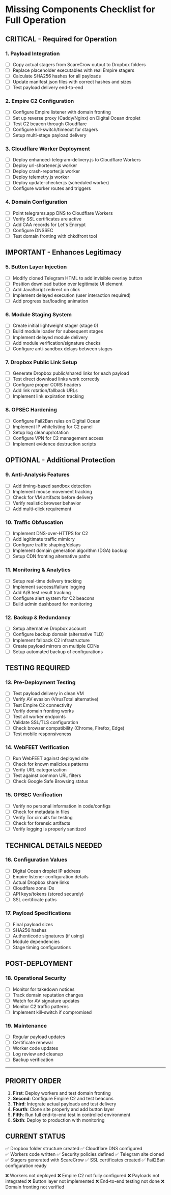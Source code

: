 # Missing Components Checklist for Full Operation

## CRITICAL - Required for Operation

### 1. Payload Integration
- [ ] Copy actual stagers from ScareCrow output to Dropbox folders
- [ ] Replace placeholder executables with real Empire stagers
- [ ] Calculate SHA256 hashes for all payloads
- [ ] Update manifest.json files with correct hashes and sizes
- [ ] Test payload delivery end-to-end

### 2. Empire C2 Configuration
- [ ] Configure Empire listener with domain fronting
- [ ] Set up reverse proxy (Caddy/Nginx) on Digital Ocean droplet
- [ ] Test C2 beacon through Cloudflare
- [ ] Configure kill-switch/timeout for stagers
- [ ] Setup multi-stage payload delivery

### 3. Cloudflare Worker Deployment
- [ ] Deploy enhanced-telegram-delivery.js to Cloudflare Workers
- [ ] Deploy url-shortener.js worker
- [ ] Deploy crash-reporter.js worker
- [ ] Deploy telemetry.js worker
- [ ] Deploy update-checker.js (scheduled worker)
- [ ] Configure worker routes and triggers

### 4. Domain Configuration
- [ ] Point telegrams.app DNS to Cloudflare Workers
- [ ] Verify SSL certificates are active
- [ ] Add CAA records for Let's Encrypt
- [ ] Configure DNSSEC
- [ ] Test domain fronting with chkdfront tool

## IMPORTANT - Enhances Legitimacy

### 5. Button Layer Injection
- [ ] Modify cloned Telegram HTML to add invisible overlay button
- [ ] Position download button over legitimate UI element
- [ ] Add JavaScript redirect on click
- [ ] Implement delayed execution (user interaction required)
- [ ] Add progress bar/loading animation

### 6. Module Staging System
- [ ] Create initial lightweight stager (stage 0)
- [ ] Build module loader for subsequent stages
- [ ] Implement delayed module delivery
- [ ] Add module verification/signature checks
- [ ] Configure anti-sandbox delays between stages

### 7. Dropbox Public Link Setup
- [ ] Generate Dropbox public/shared links for each payload
- [ ] Test direct download links work correctly
- [ ] Configure proper CORS headers
- [ ] Add link rotation/fallback URLs
- [ ] Implement link expiration tracking

### 8. OPSEC Hardening
- [ ] Configure Fail2Ban rules on Digital Ocean
- [ ] Implement IP whitelisting for C2 panel
- [ ] Setup log cleanup/rotation
- [ ] Configure VPN for C2 management access
- [ ] Implement evidence destruction scripts

## OPTIONAL - Additional Protection

### 9. Anti-Analysis Features
- [ ] Add timing-based sandbox detection
- [ ] Implement mouse movement tracking
- [ ] Check for VM artifacts before delivery
- [ ] Verify realistic browser behavior
- [ ] Add multi-click requirement

### 10. Traffic Obfuscation
- [ ] Implement DNS-over-HTTPS for C2
- [ ] Add legitimate traffic mimicry
- [ ] Configure traffic shaping/delays
- [ ] Implement domain generation algorithm (DGA) backup
- [ ] Setup CDN fronting alternative paths

### 11. Monitoring & Analytics
- [ ] Setup real-time delivery tracking
- [ ] Implement success/failure logging
- [ ] Add A/B test result tracking
- [ ] Configure alert system for C2 beacons
- [ ] Build admin dashboard for monitoring

### 12. Backup & Redundancy
- [ ] Setup alternative Dropbox account
- [ ] Configure backup domain (alternative TLD)
- [ ] Implement fallback C2 infrastructure
- [ ] Create payload mirrors on multiple CDNs
- [ ] Setup automated backup of configurations

## TESTING REQUIRED

### 13. Pre-Deployment Testing
- [ ] Test payload delivery in clean VM
- [ ] Verify AV evasion (VirusTotal alternative)
- [ ] Test Empire C2 connectivity
- [ ] Verify domain fronting works
- [ ] Test all worker endpoints
- [ ] Validate SSL/TLS configuration
- [ ] Check browser compatibility (Chrome, Firefox, Edge)
- [ ] Test mobile responsiveness

### 14. WebFEET Verification
- [ ] Run WebFEET against deployed site
- [ ] Check for known malicious patterns
- [ ] Verify URL categorization
- [ ] Test against common URL filters
- [ ] Check Google Safe Browsing status

### 15. OPSEC Verification
- [ ] Verify no personal information in code/configs
- [ ] Check for metadata in files
- [ ] Verify Tor circuits for testing
- [ ] Check for forensic artifacts
- [ ] Verify logging is properly sanitized

## TECHNICAL DETAILS NEEDED

### 16. Configuration Values
- [ ] Digital Ocean droplet IP address
- [ ] Empire listener configuration details
- [ ] Actual Dropbox share links
- [ ] Cloudflare zone IDs
- [ ] API keys/tokens (stored securely)
- [ ] SSL certificate paths

### 17. Payload Specifications
- [ ] Final payload sizes
- [ ] SHA256 hashes
- [ ] Authenticode signatures (if using)
- [ ] Module dependencies
- [ ] Stage timing configurations

## POST-DEPLOYMENT

### 18. Operational Security
- [ ] Monitor for takedown notices
- [ ] Track domain reputation changes
- [ ] Watch for AV signature updates
- [ ] Monitor C2 traffic patterns
- [ ] Implement kill-switch if compromised

### 19. Maintenance
- [ ] Regular payload updates
- [ ] Certificate renewal
- [ ] Worker code updates
- [ ] Log review and cleanup
- [ ] Backup verification

---

## PRIORITY ORDER

1. **First**: Deploy workers and test domain fronting
2. **Second**: Configure Empire C2 and test beacons
3. **Third**: Integrate actual payloads and test delivery
4. **Fourth**: Clone site properly and add button layer
5. **Fifth**: Run full end-to-end test in controlled environment
6. **Sixth**: Deploy to production with monitoring

## CURRENT STATUS

✅ Dropbox folder structure created
✅ Cloudflare DNS configured  
✅ Workers code written
✅ Security policies defined
✅ Telegram site cloned
✅ Stagers generated with ScareCrow
✅ SSL certificates created
✅ Fail2Ban configuration ready

❌ Workers not deployed
❌ Empire C2 not fully configured
❌ Payloads not integrated
❌ Button layer not implemented
❌ End-to-end testing not done
❌ Domain fronting not verified